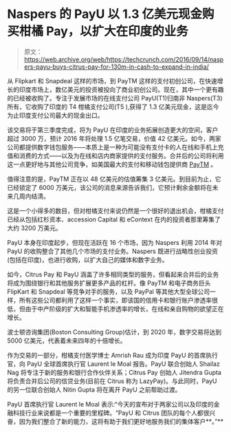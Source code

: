 # Naspers 的 PayU 以 1.3 亿美元现金购买柑橘 Pay，以扩大在印度的业务

> 原文：<https://web.archive.org/web/https://techcrunch.com/2016/09/14/naspers-payu-buys-citrus-pay-for-130m-in-cash-to-expand-in-india/>

从 Flipkart 和 Snapdeal 这样的市场，到 PayTM 这样的支付初创公司，在快速增长的印度市场上，数亿美元的投资被投向了商业初创公司。现在，其中一个更有趣的已经被收购了。专注于发展市场的在线支付公司 PayU(T1)归南非 Naspers(T3)所有，它收购了印度的 T4 柑橘支付公司(T5 ),获得了 1.3 亿美元现金，这是迄今为止印度支付公司最大的现金出口。

该交易将于第三季度完成，将为 PayU 在印度的业务拓展创造更大的空间，客户超过 3000 万，预计 2016 年将处理 1.5 亿笔交易，价值 42 亿美元。如今，两家公司都提供数字钱包服务——本质上是一种为可能没有支付卡的人在线和手机上充值和消费的方式——以及为在线和店内商家提供的支付服务。合并后的公司将利用这一点更好地与其他公司竞争，如美国最大的支付和移动钱包提供商 [PayTM](https://web.archive.org/web/20230321183849/http://paytm.com/) 。

值得注意的是，PayTM 正在以 48 亿美元的估值筹集 3 亿美元。到目前为止，它已经锁定了 6000 万美元，该公司的消息来源告诉我们，它预计剩余金额将在未来几周内结清。

这是一个小得多的数目，但对柑橘支付来说仍然是一个很好的退出机会，柑橘支付已经从包括红杉资本、accession Capital 和 eContext 在内的投资者那里筹集了大约 3200 万美元。

PayU 本身在印度起步，但现在活跃在 16 个市场，因为 Naspers 利用 2014 年对 PayU 的收购整合了其他几个市场的支付业务。Naspers 既进行战略性创业投资(包括在印度)，也进行收购，以扩大自己的媒体和数字业务。

如今，Citrus Pay 和 PayU 涵盖了许多相同类型的服务，但看起来合并后的业务将成为围绕银行和其他服务扩展更多产品的杠杆。像 PayTM 和电子商务巨头 FlipKart 和 Snapdeal 等竞争对手的服务，以及 PayPal 等其他大型全球公司一样，所有这些公司都利用了这样一个事实，即该国的信用卡和银行账户渗透率很低，但由于中产阶级的扩大和智能手机渗透率的增长，在线和亲自购物的欲望正在增长。

波士顿咨询集团(Boston Consulting Group)估计，到 2020 年，数字交易将达到 5000 亿美元，代表着未来四年的十倍增长。

作为交易的一部分，柑橘支付医学博士 Amrish Rau 成为印度 PayU 的首席执行官，向 PayU 全球首席执行官 Laurent le Moal 报告。PayU 联合创始人 Shailaz Nag 将专注于新的服务和银行合作伙伴关系；Citrus Pay 创始人 Jitendra Gupta 将负责合并后公司的信贷业务(目前在 Citrus 称为 LazyPay)。与此同时，PayU 的另一位联合创始人 Nitin Gupta 将在离开 PayU 之前帮助过渡。

PayU 首席执行官 Laurent le Moal 表示:“今天的宣布对于两家公司以及印度的金融科技行业来说都是一个重要的里程碑。“PayU 和 Citrus 团队的每个人都很兴奋，因为我们整合了新的能力，这将有助于我们更好地服务我们的集体客户**。”**